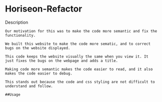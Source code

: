# Horiseon-Refactor

Description 

    Our motivation for this was to make the code more semantic and fix the functionality.

    We built this website to make the code more sematic, and to correct bugs on the website displayed. 

    This code keeps the website visually the same when you view it. It just fixes the bugs on the webpage and adds a title. 

    Making code more semantic makes the code easier to read, and it also makes the code easier to debug.

    This stands out because the code and css styling are not difficult to understand and follow. 

    ##Usage
    

    







